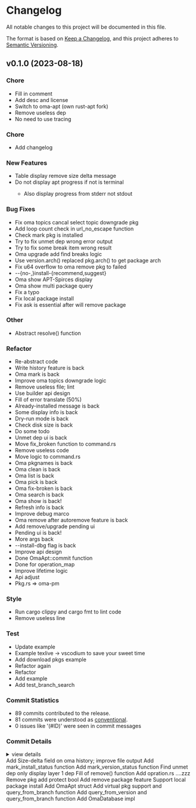 # Changelog

All notable changes to this project will be documented in this file.

The format is based on [Keep a Changelog](https://keepachangelog.com/en/1.0.0/),
and this project adheres to [Semantic Versioning](https://semver.org/spec/v2.0.0.html).

## v0.1.0 (2023-08-18)

<csr-id-50d0af03dad3776a09223050d6cd0ca9acbff0c1/>
<csr-id-5399edd1cfe450be52651b06ae110d06a3d20215/>
<csr-id-87ff82dbeb3199b5f87fe922d276549983ef15d9/>
<csr-id-ae87eb333e10872f028e53818092487ed09b4e84/>
<csr-id-fa15124038b9eaf8234766b33a98297c62d5b001/>
<csr-id-6bc2e8f217e31da36b817f5f9f29bf29bdd2edb3/>
<csr-id-d900e4a30d02215f43d026a998b0a7bd95bbc099/>
<csr-id-43c553925e95a2548b558c6faebf778fcb03fed7/>
<csr-id-0ed23241a26d9fa82deca4c49ee676b905950f74/>
<csr-id-2c31d1e49c03e3a21b2339f157dfc767f719f322/>
<csr-id-bbe38a4fafc8c87a602f78175ae02d3edb60c794/>
<csr-id-a6e9e31fd80bdce5faea0162d3b7b47379dff987/>
<csr-id-718d2ebf3b11fe3e7859d55f0e6b08346a8e6b5f/>
<csr-id-27d03f139c434c43c5f59ed96ff9d5a0999b124c/>
<csr-id-d480d850f660c5accf8543257e45d7c029663a6d/>
<csr-id-3fb54e8ccf5c03219f81ab1c13305f800ca3761f/>
<csr-id-edb249d522e90a361780baa6b09be16411ccf507/>
<csr-id-31d6abe71e498a660b191542b120b44d98d34d2c/>
<csr-id-f5e6bce2c5bbe2775bdd91f7011ca512bb276228/>
<csr-id-ee1ec26815826041317293fe66aefeac3539d131/>
<csr-id-4616a67473fb4a5fa4f460965f699085f57664fa/>
<csr-id-f80e01822c04d7fd675aa2c939fd2c7af52b8fba/>
<csr-id-b724c5f72420aa1b95dd8c2624e82900671f3366/>
<csr-id-e06decc7a3e223ba86d523c0652f8ebe7d6f6cc2/>
<csr-id-aa8dc406e6ddb3f87712a984d4d6fda4a54b7114/>
<csr-id-fc29499f5a18fc9428dbe0d6e3f0bbeabf919dda/>
<csr-id-cac9dddc394c1a9ea51f25f6105fd3eb56aedabe/>
<csr-id-fb167bb7482db2be24d024c65e1a24b09ff7dbc9/>
<csr-id-63bf31f041f821ba1aa52f3b8675e216e7aab3fa/>
<csr-id-1e6ab4bdda4d3eb67c176128818ba649c3febc9c/>
<csr-id-6f65b3656809f431f3da938e7a9eac10b9922d60/>
<csr-id-cb2d04418d2a49b968b186db34437ef42afafd4d/>
<csr-id-ba04d6538388103765e1b1b1923cb13c7e02a912/>
<csr-id-1bcb6014b2e700be7688dd9ce51fdf33c14f58bc/>
<csr-id-ffdf00479d3bfa28584c1631cff02cc244c40095/>
<csr-id-b985f03b86a9e9c6727e5747ff3c05ce81861647/>
<csr-id-8637f8cb127faf50f7499b72e991a3e235dace7a/>
<csr-id-155bf1f3341ec15bf2955b86b42fc86dffa01822/>
<csr-id-bf1b4c19486425a857502ebeaa3f0d5be9723504/>
<csr-id-2bc80ea4e116a625b4acdcf4a9066b424de2e43a/>
<csr-id-90af4a45c3414783e97067a8790ff85e9fa9a1d0/>
<csr-id-ecb46d44b356e994225e00c5cc16439198fd4ff3/>
<csr-id-bb833287d6d439c622e737148d609c1b848e5efa/>
<csr-id-9eeae30d50d3ed3a1c06364bbdb83b6faea47211/>
<csr-id-682ff6893c55727477807993a4cc23a0d34278f7/>
<csr-id-f1296616be46f7fff77aaa7989a6e4028b04b0ba/>
<csr-id-c73e9886486d395cfc9eb119557226c85399406e/>
<csr-id-e6abdebe84c5155c029218685fdafa54086abcb2/>
<csr-id-583e126cd32a3ea19f11084cdcebdc50395f2975/>
<csr-id-3dbc72701d26037b0e569bf3ebeb01f911965313/>
<csr-id-7475d11b51a6488cb77bae231b6a6bee95f603b0/>

### Chore

 - <csr-id-50d0af03dad3776a09223050d6cd0ca9acbff0c1/> Fill in comment
 - <csr-id-5399edd1cfe450be52651b06ae110d06a3d20215/> Add desc and license
 - <csr-id-87ff82dbeb3199b5f87fe922d276549983ef15d9/> Switch to oma-apt (own rust-apt fork)
 - <csr-id-ae87eb333e10872f028e53818092487ed09b4e84/> Remove useless dep
 - <csr-id-fa15124038b9eaf8234766b33a98297c62d5b001/> No need to use tracing

### Chore

 - <csr-id-63e0c04ee482843bd57c519d386dabfccb889999/> Add changelog

### New Features

<csr-id-640d8f6f73d57065970b15a699f45c3647c0ffe9/>
<csr-id-9ba4778e383690b502a4c37b90c2648474c7199d/>
<csr-id-bc470fdee31c413e32f5f9c1abb320297da1d987/>
<csr-id-7e9c1f412d58bd2532b6ca15fbd3d18d699835c9/>
<csr-id-549285c0f005f1961af50e5fc33b63812bb642fb/>
<csr-id-0c8a5d60aacb9b1e1e5c190cfb070d5406e763a9/>
<csr-id-e950cd3b26c2b2b1122ee15069263050bf2889a4/>
<csr-id-63226bb84a938bf352d8652008d57321251395b3/>
<csr-id-5833cb73127a35da5e392a9a900a2b59ce0b43b6/>
<csr-id-f8f3ee90b755e725a595ec223859054311b987a5/>
<csr-id-74e4b4b4e9c94874db2c5d105931cff36ae2f0d4/>
<csr-id-d335d585b79cf93ff32c5eb3946594e98a0a9e51/>
<csr-id-95529678e8ba180957e56bc8d73085becac022a7/>

 - <csr-id-8f49f32850a3f10a17e08f854f83206cebeecec7/> Table display remove size delta message
 - <csr-id-1869ed19076bec3c843f682a9cabcd8781e707f4/> Do not display apt progress if not is terminal
   - Also display progress from stderr not stdout

### Bug Fixes

 - <csr-id-6cc52b2a44a5eef23d8001740fd790670f960a60/> Fix oma topics cancal select topic downgrade pkg
 - <csr-id-5fb3c11afc8ba162cc6fe43da4e702d9c39aa6db/> Add loop count check in url_no_escape function
 - <csr-id-667c065acc9089717a68006e72ecc6cf84de8f5b/> Check mark pkg is installed
 - <csr-id-aa63f9c40967363f1f8d33df648613145aa19f1b/> Try to fix unmet dep wrong error output
 - <csr-id-00ee472c6fe9d9e992ef5976071c137cdf6f2a12/> Try to fix some break item wrong result
 - <csr-id-a256aefd819f776d67f6fe232edbc2025bb80b3f/> Oma upgrade add find breaks logic
 - <csr-id-bb003638edf8ab4c9189f184e130de40e601fae9/> Use version.arch() replaced pkg.arch() to get package arch
 - <csr-id-181c9db4270dd9d919b521c63afec8870f6916b0/> Fix u64 overflow to oma remove pkg to failed
 - <csr-id-694553d3c939ad7bf498311d17933f41ff0040f5/> --{no-,}install-{recommend,suggest}
 - <csr-id-88520045877dc90dd1ef1a046f3bd779f2c089f7/> Oma show APT-Spirces display
 - <csr-id-5ef70b3049b329f58fd970a554af0c78d854d773/> Oma show multi package query
 - <csr-id-44c28c00a7fd8e2662859922e340e32cd9fdcedd/> Fix a typo
 - <csr-id-2d8837b887d079c5011800f60250b3c72cfb63c4/> Fix local package install
 - <csr-id-be08bb3e3bf998ff088d913d4db986090feba396/> Fix ask is essential after will remove package

### Other

 - <csr-id-6bc2e8f217e31da36b817f5f9f29bf29bdd2edb3/> Abstract resolve() function

### Refactor

 - <csr-id-d900e4a30d02215f43d026a998b0a7bd95bbc099/> Re-abstract code
 - <csr-id-43c553925e95a2548b558c6faebf778fcb03fed7/> Write history feature is back
 - <csr-id-0ed23241a26d9fa82deca4c49ee676b905950f74/> Oma mark is back
 - <csr-id-2c31d1e49c03e3a21b2339f157dfc767f719f322/> Improve oma topics downgrade logic
 - <csr-id-bbe38a4fafc8c87a602f78175ae02d3edb60c794/> Remove useless file; lint
 - <csr-id-a6e9e31fd80bdce5faea0162d3b7b47379dff987/> Use builder api design
 - <csr-id-718d2ebf3b11fe3e7859d55f0e6b08346a8e6b5f/> Fill of error translate (50%)
 - <csr-id-27d03f139c434c43c5f59ed96ff9d5a0999b124c/> Already-installed message is back
 - <csr-id-d480d850f660c5accf8543257e45d7c029663a6d/> Some display info is back
 - <csr-id-3fb54e8ccf5c03219f81ab1c13305f800ca3761f/> Dry-run mode is back
 - <csr-id-edb249d522e90a361780baa6b09be16411ccf507/> Check disk size is back
 - <csr-id-31d6abe71e498a660b191542b120b44d98d34d2c/> Do some todo
 - <csr-id-f5e6bce2c5bbe2775bdd91f7011ca512bb276228/> Unmet dep ui is back
 - <csr-id-ee1ec26815826041317293fe66aefeac3539d131/> Move fix_broken function to command.rs
 - <csr-id-4616a67473fb4a5fa4f460965f699085f57664fa/> Remove useless code
 - <csr-id-f80e01822c04d7fd675aa2c939fd2c7af52b8fba/> Move logic to command.rs
 - <csr-id-b724c5f72420aa1b95dd8c2624e82900671f3366/> Oma pkgnames is back
 - <csr-id-e06decc7a3e223ba86d523c0652f8ebe7d6f6cc2/> Oma clean is back
 - <csr-id-aa8dc406e6ddb3f87712a984d4d6fda4a54b7114/> Oma list is back
 - <csr-id-fc29499f5a18fc9428dbe0d6e3f0bbeabf919dda/> Oma pick is back
 - <csr-id-cac9dddc394c1a9ea51f25f6105fd3eb56aedabe/> Oma fix-broken is back
 - <csr-id-fb167bb7482db2be24d024c65e1a24b09ff7dbc9/> Oma search is back
 - <csr-id-63bf31f041f821ba1aa52f3b8675e216e7aab3fa/> Oma show is back!
 - <csr-id-1e6ab4bdda4d3eb67c176128818ba649c3febc9c/> Refresh info is back
 - <csr-id-6f65b3656809f431f3da938e7a9eac10b9922d60/> Improve debug marco
 - <csr-id-cb2d04418d2a49b968b186db34437ef42afafd4d/> Oma remove after autoremove feature is back
 - <csr-id-ba04d6538388103765e1b1b1923cb13c7e02a912/> Add remove/upgrade pending ui
 - <csr-id-1bcb6014b2e700be7688dd9ce51fdf33c14f58bc/> Pending ui is back!
 - <csr-id-ffdf00479d3bfa28584c1631cff02cc244c40095/> More args back
 - <csr-id-b985f03b86a9e9c6727e5747ff3c05ce81861647/> --install-dbg flag is back
 - <csr-id-8637f8cb127faf50f7499b72e991a3e235dace7a/> Improve api design
 - <csr-id-155bf1f3341ec15bf2955b86b42fc86dffa01822/> Done OmaApt::commit function
 - <csr-id-bf1b4c19486425a857502ebeaa3f0d5be9723504/> Done for operation_map
 - <csr-id-2bc80ea4e116a625b4acdcf4a9066b424de2e43a/> Improve lifetime logic
 - <csr-id-90af4a45c3414783e97067a8790ff85e9fa9a1d0/> Api adjust
 - <csr-id-ecb46d44b356e994225e00c5cc16439198fd4ff3/> Pkg.rs => oma-pm

### Style

 - <csr-id-bb833287d6d439c622e737148d609c1b848e5efa/> Run cargo clippy and cargo fmt to lint code
 - <csr-id-9eeae30d50d3ed3a1c06364bbdb83b6faea47211/> Remove useless line

### Test

 - <csr-id-682ff6893c55727477807993a4cc23a0d34278f7/> Update example
 - <csr-id-f1296616be46f7fff77aaa7989a6e4028b04b0ba/> Example texlive -> vscodium to save your sweet time
 - <csr-id-c73e9886486d395cfc9eb119557226c85399406e/> Add download pkgs example
 - <csr-id-e6abdebe84c5155c029218685fdafa54086abcb2/> Refactor again
 - <csr-id-583e126cd32a3ea19f11084cdcebdc50395f2975/> Refactor
 - <csr-id-3dbc72701d26037b0e569bf3ebeb01f911965313/> Add example
 - <csr-id-7475d11b51a6488cb77bae231b6a6bee95f603b0/> Add test_branch_search

### Commit Statistics

<csr-read-only-do-not-edit/>

 - 89 commits contributed to the release.
 - 81 commits were understood as [conventional](https://www.conventionalcommits.org).
 - 0 issues like '(#ID)' were seen in commit messages

### Commit Details

<csr-read-only-do-not-edit/>

<details><summary>view details</summary>

 * **Uncategorized**
    - Add changelog ([`63e0c04`](https://github.com/AOSC-Dev/oma/commit/63e0c04ee482843bd57c519d386dabfccb889999))
    - Fill in comment ([`50d0af0`](https://github.com/AOSC-Dev/oma/commit/50d0af03dad3776a09223050d6cd0ca9acbff0c1))
    - Add desc and license ([`5399edd`](https://github.com/AOSC-Dev/oma/commit/5399edd1cfe450be52651b06ae110d06a3d20215))
    - Switch to oma-apt (own rust-apt fork) ([`87ff82d`](https://github.com/AOSC-Dev/oma/commit/87ff82dbeb3199b5f87fe922d276549983ef15d9))
    - Fix oma topics cancal select topic downgrade pkg ([`6cc52b2`](https://github.com/AOSC-Dev/oma/commit/6cc52b2a44a5eef23d8001740fd790670f960a60))
    - Re-abstract code ([`d900e4a`](https://github.com/AOSC-Dev/oma/commit/d900e4a30d02215f43d026a998b0a7bd95bbc099))
    - Table display remove size delta message ([`8f49f32`](https://github.com/AOSC-Dev/oma/commit/8f49f32850a3f10a17e08f854f83206cebeecec7))
    - Do not display apt progress if not is terminal ([`1869ed1`](https://github.com/AOSC-Dev/oma/commit/1869ed19076bec3c843f682a9cabcd8781e707f4))
    - Add Size-delta field on oma history; improve file output ([`640d8f6`](https://github.com/AOSC-Dev/oma/commit/640d8f6f73d57065970b15a699f45c3647c0ffe9))
    - Write history feature is back ([`43c5539`](https://github.com/AOSC-Dev/oma/commit/43c553925e95a2548b558c6faebf778fcb03fed7))
    - Add loop count check in url_no_escape function ([`5fb3c11`](https://github.com/AOSC-Dev/oma/commit/5fb3c11afc8ba162cc6fe43da4e702d9c39aa6db))
    - Check mark pkg is installed ([`667c065`](https://github.com/AOSC-Dev/oma/commit/667c065acc9089717a68006e72ecc6cf84de8f5b))
    - Oma mark is back ([`0ed2324`](https://github.com/AOSC-Dev/oma/commit/0ed23241a26d9fa82deca4c49ee676b905950f74))
    - Add mark_install_status function ([`9ba4778`](https://github.com/AOSC-Dev/oma/commit/9ba4778e383690b502a4c37b90c2648474c7199d))
    - Add mark_version_status function ([`bc470fd`](https://github.com/AOSC-Dev/oma/commit/bc470fdee31c413e32f5f9c1abb320297da1d987))
    - Remove useless dep ([`ae87eb3`](https://github.com/AOSC-Dev/oma/commit/ae87eb333e10872f028e53818092487ed09b4e84))
    - Try to fix unmet dep wrong error output ([`aa63f9c`](https://github.com/AOSC-Dev/oma/commit/aa63f9c40967363f1f8d33df648613145aa19f1b))
    - Revert "fix: try to fix some break item wrong result" ([`e478c1d`](https://github.com/AOSC-Dev/oma/commit/e478c1d9643e045b6a05107ff8b651575dbf9737))
    - Try to fix some break item wrong result ([`00ee472`](https://github.com/AOSC-Dev/oma/commit/00ee472c6fe9d9e992ef5976071c137cdf6f2a12))
    - Find unmet dep only display layer 1 dep ([`7e9c1f4`](https://github.com/AOSC-Dev/oma/commit/7e9c1f412d58bd2532b6ca15fbd3d18d699835c9))
    - Improve oma topics downgrade logic ([`2c31d1e`](https://github.com/AOSC-Dev/oma/commit/2c31d1e49c03e3a21b2339f157dfc767f719f322))
    - Remove useless file; lint ([`bbe38a4`](https://github.com/AOSC-Dev/oma/commit/bbe38a4fafc8c87a602f78175ae02d3edb60c794))
    - Oma upgrade add find breaks logic ([`a256aef`](https://github.com/AOSC-Dev/oma/commit/a256aefd819f776d67f6fe232edbc2025bb80b3f))
    - Use builder api design ([`a6e9e31`](https://github.com/AOSC-Dev/oma/commit/a6e9e31fd80bdce5faea0162d3b7b47379dff987))
    - Use version.arch() replaced pkg.arch() to get package arch ([`bb00363`](https://github.com/AOSC-Dev/oma/commit/bb003638edf8ab4c9189f184e130de40e601fae9))
    - Fill of error translate (50%) ([`718d2eb`](https://github.com/AOSC-Dev/oma/commit/718d2ebf3b11fe3e7859d55f0e6b08346a8e6b5f))
    - Already-installed message is back ([`27d03f1`](https://github.com/AOSC-Dev/oma/commit/27d03f139c434c43c5f59ed96ff9d5a0999b124c))
    - Some display info is back ([`d480d85`](https://github.com/AOSC-Dev/oma/commit/d480d850f660c5accf8543257e45d7c029663a6d))
    - Dry-run mode is back ([`3fb54e8`](https://github.com/AOSC-Dev/oma/commit/3fb54e8ccf5c03219f81ab1c13305f800ca3761f))
    - Fix u64 overflow to oma remove pkg to failed ([`181c9db`](https://github.com/AOSC-Dev/oma/commit/181c9db4270dd9d919b521c63afec8870f6916b0))
    - Check disk size is back ([`edb249d`](https://github.com/AOSC-Dev/oma/commit/edb249d522e90a361780baa6b09be16411ccf507))
    - Do some todo ([`31d6abe`](https://github.com/AOSC-Dev/oma/commit/31d6abe71e498a660b191542b120b44d98d34d2c))
    - Unmet dep ui is back ([`f5e6bce`](https://github.com/AOSC-Dev/oma/commit/f5e6bce2c5bbe2775bdd91f7011ca512bb276228))
    - Abstract resolve() function ([`6bc2e8f`](https://github.com/AOSC-Dev/oma/commit/6bc2e8f217e31da36b817f5f9f29bf29bdd2edb3))
    - Move fix_broken function to command.rs ([`ee1ec26`](https://github.com/AOSC-Dev/oma/commit/ee1ec26815826041317293fe66aefeac3539d131))
    - Update example ([`682ff68`](https://github.com/AOSC-Dev/oma/commit/682ff6893c55727477807993a4cc23a0d34278f7))
    - Remove useless code ([`4616a67`](https://github.com/AOSC-Dev/oma/commit/4616a67473fb4a5fa4f460965f699085f57664fa))
    - --{no-,}install-{recommend,suggest} ([`694553d`](https://github.com/AOSC-Dev/oma/commit/694553d3c939ad7bf498311d17933f41ff0040f5))
    - Move logic to command.rs ([`f80e018`](https://github.com/AOSC-Dev/oma/commit/f80e01822c04d7fd675aa2c939fd2c7af52b8fba))
    - Oma show APT-Spirces display ([`8852004`](https://github.com/AOSC-Dev/oma/commit/88520045877dc90dd1ef1a046f3bd779f2c089f7))
    - Cargo fmt ([`75b6c86`](https://github.com/AOSC-Dev/oma/commit/75b6c866b398d90ee55655e29c436303673b8a52))
    - Fix cargo clippy ([`687af7c`](https://github.com/AOSC-Dev/oma/commit/687af7c78c4ec7f7454ef5dafc300568b0bee354))
    - Oma pkgnames is back ([`b724c5f`](https://github.com/AOSC-Dev/oma/commit/b724c5f72420aa1b95dd8c2624e82900671f3366))
    - Oma clean is back ([`e06decc`](https://github.com/AOSC-Dev/oma/commit/e06decc7a3e223ba86d523c0652f8ebe7d6f6cc2))
    - Oma show multi package query ([`5ef70b3`](https://github.com/AOSC-Dev/oma/commit/5ef70b3049b329f58fd970a554af0c78d854d773))
    - Oma list is back ([`aa8dc40`](https://github.com/AOSC-Dev/oma/commit/aa8dc406e6ddb3f87712a984d4d6fda4a54b7114))
    - Oma pick is back ([`fc29499`](https://github.com/AOSC-Dev/oma/commit/fc29499f5a18fc9428dbe0d6e3f0bbeabf919dda))
    - Oma fix-broken is back ([`cac9ddd`](https://github.com/AOSC-Dev/oma/commit/cac9dddc394c1a9ea51f25f6105fd3eb56aedabe))
    - Oma search is back ([`fb167bb`](https://github.com/AOSC-Dev/oma/commit/fb167bb7482db2be24d024c65e1a24b09ff7dbc9))
    - Oma show is back! ([`63bf31f`](https://github.com/AOSC-Dev/oma/commit/63bf31f041f821ba1aa52f3b8675e216e7aab3fa))
    - Refresh info is back ([`1e6ab4b`](https://github.com/AOSC-Dev/oma/commit/1e6ab4bdda4d3eb67c176128818ba649c3febc9c))
    - No need to use tracing ([`fa15124`](https://github.com/AOSC-Dev/oma/commit/fa15124038b9eaf8234766b33a98297c62d5b001))
    - Improve debug marco ([`6f65b36`](https://github.com/AOSC-Dev/oma/commit/6f65b3656809f431f3da938e7a9eac10b9922d60))
    - Oma remove after autoremove feature is back ([`cb2d044`](https://github.com/AOSC-Dev/oma/commit/cb2d04418d2a49b968b186db34437ef42afafd4d))
    - Add remove/upgrade pending ui ([`ba04d65`](https://github.com/AOSC-Dev/oma/commit/ba04d6538388103765e1b1b1923cb13c7e02a912))
    - Pending ui is back! ([`1bcb601`](https://github.com/AOSC-Dev/oma/commit/1bcb6014b2e700be7688dd9ce51fdf33c14f58bc))
    - Fix a typo ([`44c28c0`](https://github.com/AOSC-Dev/oma/commit/44c28c00a7fd8e2662859922e340e32cd9fdcedd))
    - More args back ([`ffdf004`](https://github.com/AOSC-Dev/oma/commit/ffdf00479d3bfa28584c1631cff02cc244c40095))
    - --install-dbg flag is back ([`b985f03`](https://github.com/AOSC-Dev/oma/commit/b985f03b86a9e9c6727e5747ff3c05ce81861647))
    - Fix local package install ([`2d8837b`](https://github.com/AOSC-Dev/oma/commit/2d8837b887d079c5011800f60250b3c72cfb63c4))
    - Improve api design ([`8637f8c`](https://github.com/AOSC-Dev/oma/commit/8637f8cb127faf50f7499b72e991a3e235dace7a))
    - Example texlive -> vscodium to save your sweet time ([`f129661`](https://github.com/AOSC-Dev/oma/commit/f1296616be46f7fff77aaa7989a6e4028b04b0ba))
    - Add download pkgs example ([`c73e988`](https://github.com/AOSC-Dev/oma/commit/c73e9886486d395cfc9eb119557226c85399406e))
    - Fix ask is essential after will remove package ([`be08bb3`](https://github.com/AOSC-Dev/oma/commit/be08bb3e3bf998ff088d913d4db986090feba396))
    - Fmt ([`0211578`](https://github.com/AOSC-Dev/oma/commit/021157868278ea50c7a0931071510308b2f9d7c1))
    - Refactor again ([`e6abdeb`](https://github.com/AOSC-Dev/oma/commit/e6abdebe84c5155c029218685fdafa54086abcb2))
    - Refactor ([`583e126`](https://github.com/AOSC-Dev/oma/commit/583e126cd32a3ea19f11084cdcebdc50395f2975))
    - Add example ([`3dbc727`](https://github.com/AOSC-Dev/oma/commit/3dbc72701d26037b0e569bf3ebeb01f911965313))
    - Fill of remove() function ([`549285c`](https://github.com/AOSC-Dev/oma/commit/549285c0f005f1961af50e5fc33b63812bb642fb))
    - Done OmaApt::commit function ([`155bf1f`](https://github.com/AOSC-Dev/oma/commit/155bf1f3341ec15bf2955b86b42fc86dffa01822))
    - Sleep ([`7956bc2`](https://github.com/AOSC-Dev/oma/commit/7956bc2e06564671a3709ba6b981090941538ef3))
    - 111 ([`f36bf69`](https://github.com/AOSC-Dev/oma/commit/f36bf69b4801745b41dc079ab812d93a3e6871c0))
    - Done for operation_map ([`bf1b4c1`](https://github.com/AOSC-Dev/oma/commit/bf1b4c19486425a857502ebeaa3f0d5be9723504))
    - 111 ([`8476e9b`](https://github.com/AOSC-Dev/oma/commit/8476e9b8104e1a78207e960c604c2ff4ef37cf49))
    - Add opration.rs ....zzz ([`0c8a5d6`](https://github.com/AOSC-Dev/oma/commit/0c8a5d60aacb9b1e1e5c190cfb070d5406e763a9))
    - Some detail for oma-pm ([`5029c4d`](https://github.com/AOSC-Dev/oma/commit/5029c4dc582e00f5cae3c7480eb32ab6930c393e))
    - Remove pkg add protect bool ([`e950cd3`](https://github.com/AOSC-Dev/oma/commit/e950cd3b26c2b2b1122ee15069263050bf2889a4))
    - Add remove package feature ([`63226bb`](https://github.com/AOSC-Dev/oma/commit/63226bb84a938bf352d8652008d57321251395b3))
    - Support local package install ([`5833cb7`](https://github.com/AOSC-Dev/oma/commit/5833cb73127a35da5e392a9a900a2b59ce0b43b6))
    - Improve lifetime logic ([`2bc80ea`](https://github.com/AOSC-Dev/oma/commit/2bc80ea4e116a625b4acdcf4a9066b424de2e43a))
    - Add OmaApt struct ([`f8f3ee9`](https://github.com/AOSC-Dev/oma/commit/f8f3ee90b755e725a595ec223859054311b987a5))
    - Add test_branch_search ([`7475d11`](https://github.com/AOSC-Dev/oma/commit/7475d11b51a6488cb77bae231b6a6bee95f603b0))
    - Add virtual pkg support and query_from_branch function ([`74e4b4b`](https://github.com/AOSC-Dev/oma/commit/74e4b4b4e9c94874db2c5d105931cff36ae2f0d4))
    - Add query_from_version and query_from_branch function ([`d335d58`](https://github.com/AOSC-Dev/oma/commit/d335d585b79cf93ff32c5eb3946594e98a0a9e51))
    - Run cargo clippy and cargo fmt to lint code ([`bb83328`](https://github.com/AOSC-Dev/oma/commit/bb833287d6d439c622e737148d609c1b848e5efa))
    - Add OmaDatabase impl ([`9552967`](https://github.com/AOSC-Dev/oma/commit/95529678e8ba180957e56bc8d73085becac022a7))
    - Remove useless line ([`9eeae30`](https://github.com/AOSC-Dev/oma/commit/9eeae30d50d3ed3a1c06364bbdb83b6faea47211))
    - Api adjust ([`90af4a4`](https://github.com/AOSC-Dev/oma/commit/90af4a45c3414783e97067a8790ff85e9fa9a1d0))
    - Pkg.rs => oma-pm ([`ecb46d4`](https://github.com/AOSC-Dev/oma/commit/ecb46d44b356e994225e00c5cc16439198fd4ff3))
</details>

<csr-unknown>
 Add Size-delta field on oma history; improve file output Add mark_install_status function Add mark_version_status function Find unmet dep only display layer 1 dep Fill of remove() function Add opration.rs ….zzz Remove pkg add protect bool Add remove package feature Support local package install Add OmaApt struct Add virtual pkg support and query_from_branch function Add query_from_version and query_from_branch function Add OmaDatabase impl<csr-unknown/>

